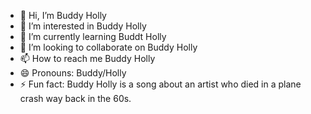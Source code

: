 - 👋 Hi, I’m Buddy Holly
- 👀 I’m interested in Buddy Holly
- 🌱 I’m currently learning Buddt Holly
- 💞️ I’m looking to collaborate on Buddy Holly
- 📫 How to reach me Buddy Holly
- 😄 Pronouns: Buddy/Holly
- ⚡ Fun fact: Buddy Holly is a song about an artist who died in a plane crash way back in the 60s.

<!---
evtakjac/evtakjac is a ✨ special ✨ repository because its `README.md` (this file) appears on your GitHub profile.
You can click the Preview link to take a look at your changes.
--->
